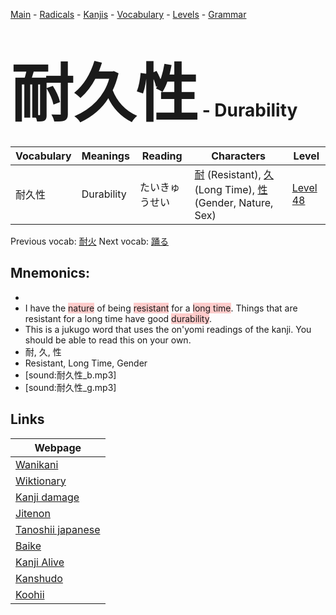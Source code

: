 <style> bigfont {font-size: 100px}</style>
[Main](../README.md) -
[Radicals](../radicals.md) -
[Kanjis](../kanjis.md) -
[Vocabulary](../vocabulary.md) -
[Levels](../levels.md) -
[Grammar](../grammar.md)
# <bigfont> 耐久性</bigfont> - Durability 

| Vocabulary | Meanings | Reading | Characters | Level |
| --- | --- | --- | --- | --- |
| 耐久性 | Durability | たいきゅうせい |  [耐](../kanjis/耐.md) (Resistant), [久](../kanjis/久.md) (Long Time), [性](../kanjis/性.md) (Gender, Nature, Sex) | [Level 48](../levels/wk_level48.md) |

Previous vocab: [耐火](耐火.md) Next vocab: [踊る](踊る.md) 

## Mnemonics:

* 
* I have the <span style="background-color:#ffcccb"> nature</span> of being <span style="background-color:#ffcccb"> resistant</span> for a <span style="background-color:#ffcccb"> long time</span>. Things that are resistant for a long time have good <span style="background-color:#ffcccb"> durability</span>.
* This is a jukugo word that uses the on'yomi readings of the kanji. You should be able to read this on your own.
* 耐, 久, 性
* Resistant, Long Time, Gender
* [sound:耐久性_b.mp3]
* [sound:耐久性_g.mp3]


## Links 

| Webpage |
| --- |
| [Wanikani          ](https://www.wanikani.com/kanji/耐久性) |
| [Wiktionary        ](https://en.wiktionary.org/wiki/耐久性) |
| [Kanji damage      ](http://www.kanjidamage.com/kanji/search?utf8=✓&q=耐久性) |
| [Jitenon           ](https://jitenon.com/kanji/耐久性) |
| [Tanoshii japanese ](https://www.tanoshiijapanese.com/dictionary/kanji.cfm?k=耐久性) |
| [Baike             ](https://baike.baidu.com/item/耐久性) |
| [Kanji Alive       ](https://app.kanjialive.com/耐久性) |
| [Kanshudo          ](https://www.kanshudo.com/searchmn?q=耐久性) |
| [Koohii            ](https://kanji.koohii.com/study/kanji/耐久性) |
